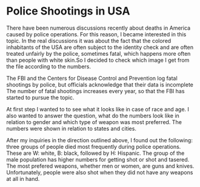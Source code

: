 <h1>Police Shootings in USA</h1>

<p>There have been numerous discussions recently about deaths in America caused by police operations. For this reason, I became interested in this topic.
In the real discussions it was about the fact that the colored inhabitants of the USA are often subject to the identity check and are often treated unfairly by the police, sometimes fatal, which happens more often than people with white skin.So I decided to check which image I get from the file according to the numbers.</p>

The FBI and the Centers for Disease Control and Prevention log fatal shootings by police, but officials acknowledge that their data is incomplete The number of fatal shootings increases every year, so that the FBI has started to pursue the topic.

At first step I wanted to to see what it looks like in case of race and age. I also wanted to answer the question, what do the numbers look like in relation to gender and which type of weapon was most preferred. The numbers were shown in relation to states and cities.

After my inquiries in the direction outlined above, I found out the following: three groups of people died most frequently during police operations. These are W: white, B: black, followed by H: Hispanic. The group of the male population has higher numbers for getting shot or shot and tasered. The most prefered weapons, whether men or women, are guns and knives. Unfortunately, people were also shot when they did not have any weapons at all in hand.
